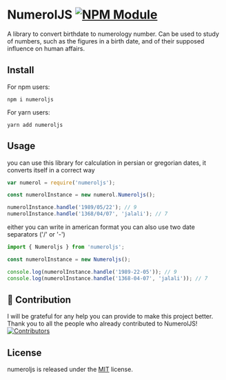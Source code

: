 # NumerolJS [![NPM Module](https://img.shields.io/badge/NPM-V1.1.0-green)](https://github.com/alexagep/numerology-npm)

A library to convert birthdate to numerology number. Can be used to study of numbers, such as the figures in a birth date, and of their supposed influence on human affairs.



## Install

For npm users:

```shell
npm i numeroljs
```

For yarn users:

```shell
yarn add numeroljs
```

## Usage

you can use this library for calculation in persian or gregorian dates, it converts itself in a correct way

``` javascript
var numerol = require('numeroljs');

const numerolInstance = new numerol.Numeroljs();

numerolInstance.handle('1989/05/22'); // 9
numerolInstance.handle('1368/04/07', 'jalali'); // 7
```

either you can write in american format
you can also use two date separators ('/' or '-') 


``` javascript
import { Numeroljs } from 'numeroljs';

const numerolInstance = new Numeroljs();

console.log(numerolInstance.handle('1989-22-05')); // 9
console.log(numerolInstance.handle('1368-04-07', 'jalali')); // 7
```



## 🤝 Contribution

I will be grateful for any help you can provide to make this project better.
Thank you to all the people who already contributed to NumerolJS!
[![Contributors](https://contrib.rocks/image?repo=alexagep/numerology-npm)](https://github.com/alexagep/numerology-npm/graphs/contributors)


## License

numeroljs is released under the [MIT](LICENSE) license.